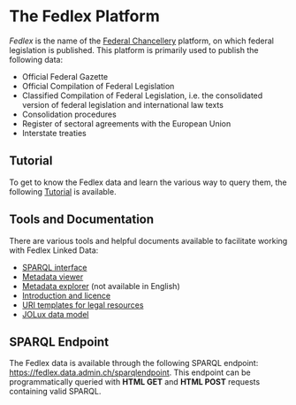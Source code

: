 # The Fedlex Platform

*Fedlex* is the name of the [Federal Chancellery](https://www.fedlex.admin.ch) platform, on which federal legislation is published. This platform is primarily used to publish the following data:

* Official Federal Gazette
* Official Compilation of Federal Legislation
* Classified Compilation of Federal Legislation, i.e. the consolidated version of federal legislation and international law texts
* Consolidation procedures
* Register of sectoral agreements with the European Union
* Interstate treaties

## Tutorial

To get to know the Fedlex data and learn the various way to query them, the following [Tutorial](https://swissfederalarchives.github.io/LD-Tutorials/lab?path=fedlex.ipynb) is available.

## Tools and Documentation

There are various tools and helpful documents available to facilitate working with Fedlex Linked Data:

* [SPARQL interface](https://fedlex.data.admin.ch/en-CH/sparql)
* [Metadata viewer](https://fedlex.data.admin.ch/en-CH/metadata)
* [Metadata explorer](https://fedlex.data.admin.ch/vocabularies/de/) (not available in English)
* [Introduction and licence](https://fedlex.data.admin.ch/en-CH/home/intro)
* [URI templates for legal resources](https://fedlex.data.admin.ch/en-CH/home/convention)
* [JOLux data model](https://fedlex.data.admin.ch/en-CH/home/models)

## SPARQL Endpoint

The Fedlex data is available through the following SPARQL endpoint: https://fedlex.data.admin.ch/sparqlendpoint. This endpoint can be programmatically queried with **HTML GET** and **HTML POST** requests containing valid SPARQL.